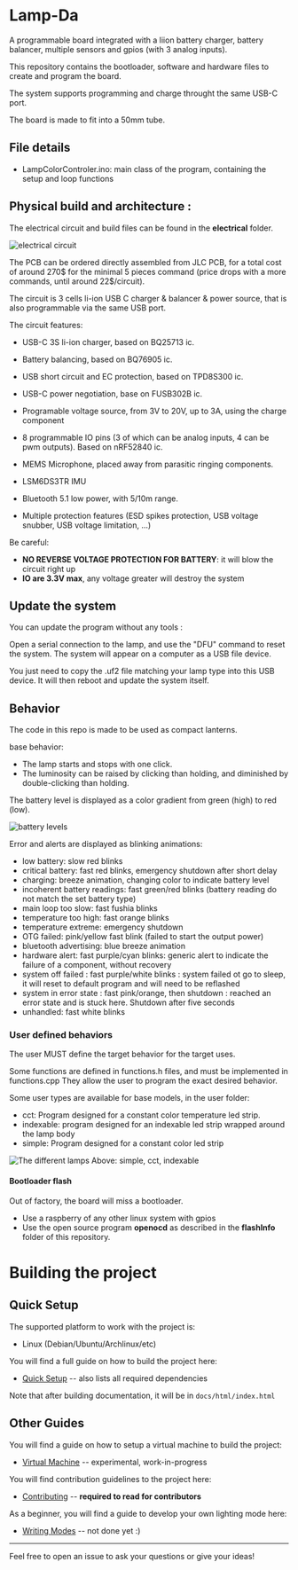 # Lamp-Da

A programmable board integrated with a liion battery charger, battery balancer, multiple sensors and gpios (with 3 analog inputs).

This repository contains the bootloader, software and hardware files to create and program the board.

The system supports programming and charge throught the same USB-C port.

The board is made to fit into a 50mm tube.

## File details
- LampColorControler.ino: main class of the program, containing the setup and loop functions

## Physical build and architecture :

The electrical circuit and build files can be found in the **electrical** folder.

![electrical circuit](/Medias/circuit.jpg)

The PCB can be ordered directly assembled from JLC PCB, for a total cost of around 270$ for the minimal 5 pieces command (price drops with a more commands, until around 22$/circuit).

The circuit is 3 cells li-ion USB C charger & balancer & power source, that is also programmable via the same USB port.

The circuit features:
- USB-C 3S li-ion charger, based on BQ25713 ic.
- Battery balancing, based on BQ76905 ic.
- USB short circuit and EC protection, based on TPD8S300 ic.
- USB-C power negotiation, base on FUSB302B ic.
- Programable voltage source, from 3V to 20V, up to 3A, using the charge component
- 8 programmable IO pins (3 of which can be analog inputs, 4 can be pwm outputs). Based on nRF52840 ic.
- MEMS Microphone, placed away from parasitic ringing components.
- LSM6DS3TR IMU
- Bluetooth 5.1 low power, with 5/10m range.

- Multiple protection features (ESD spikes protection, USB voltage snubber, USB voltage limitation, ...)

Be careful:
- **NO REVERSE VOLTAGE PROTECTION FOR BATTERY**: it will blow the circuit right up
- **IO are 3.3V max**, any voltage greater will destroy the system

## Update the system

You can update the program without any tools :

Open a serial connection to the lamp, and use the "DFU" command to reset the system.
The system will appear on a computer as a USB file device.

You just need to copy the .uf2 file matching your lamp type into this USB device.
It will then reboot and update the system itself.

## Behavior

The code in this repo is made to be used as compact lanterns.

base behavior:
- The lamp starts and stops with one click.
- The luminosity can be raised by clicking than holding, and diminished by double-clicking than holding.

The battery level is displayed as a color gradient from green (high) to red (low).

![battery levels](/Medias/lamp_top.jpg)

Error and alerts are displayed as blinking animations:
- low battery: slow red blinks
- critical battery: fast red blinks, emergency shutdown after short delay
- charging: breeze animation, changing color to indicate battery level
- incoherent battery readings: fast green/red blinks (battery reading do not match the set battery type)
- main loop too slow: fast fushia blinks
- temperature too high: fast orange blinks
- temperature extreme: emergency shutdown
- OTG failed: pink/yellow fast blink (failed to start the output power)
- bluetooth advertising: blue breeze animation
- hardware alert: fast purple/cyan blinks: generic alert to indicate the failure of a component, without recovery
- system off failed : fast purple/white blinks : system failed ot go to sleep, it will reset to default program and will need to be reflashed
- system in error state : fast pink/orange, then shutdown : reached an error state and is stuck here. Shutdown after five seconds
- unhandled: fast white blinks

### User defined behaviors
The user MUST define the target behavior for the target uses.

Some functions are defined in functions.h files, and must be implemented in functions.cpp
They allow the user to program the exact desired behavior.

Some user types are available for base models, in the user folder:
- cct: Program designed for a constant color temperature led strip.
- indexable: program designed for an indexable led strip wrapped around the lamp body
- simple: Program designed for a constant color led strip

![The different lamps](/Medias/lamp_types.jpg)
Above: simple, cct, indexable

#### Bootloader flash
Out of factory, the board will miss a bootloader.

- Use a raspberry of any other linux system with gpios
- Use the open source program **openocd** as described in the **flashInfo** folder of this repository.

# Building the project

## Quick Setup

The supported platform to work with the project is:

 - Linux (Debian/Ubuntu/Archlinux/etc)

You will find a full guide on how to build the project here:

 - [Quick Setup](docs/QuickSetup.md) -- also lists all required dependencies

Note that after building documentation, it will be in `docs/html/index.html`

## Other Guides

You will find a guide on how to setup a virtual machine to build the project:

 - [Virtual Machine](docs/VirtualMachine.md) -- experimental, work-in-progress

You will find contribution guidelines to the project here:

 - [Contributing](docs/Contributing.md) -- **required to read for contributors**

As a beginner, you will find a guide to develop your own lighting mode here:

 - [Writing Modes](docs/WritingModes.md) -- not done yet :)

--------------------------------------------

Feel free to open an issue to ask your questions or give your ideas!
